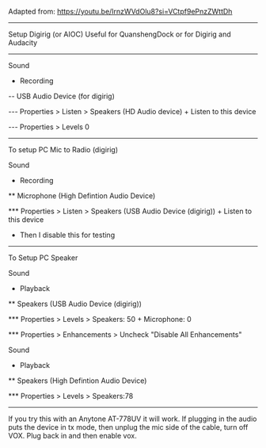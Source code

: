 Adapted from: https://youtu.be/IrnzWVdOlu8?si=VCtpf9ePnzZWttDh

---
Setup Digirig (or AIOC)
Useful for QuanshengDock or for Digirig and Audacity

---
Sound

- Recording

-- USB Audio Device (for digirig)
  
--- Properties > Listen > Speakers (HD Audio device) + Listen to this device

--- Properties > Levels 0

---
To setup PC Mic to Radio (digirig)

Sound

* Recording

** Microphone (High Defintion Audio Device)

*** Properties > Listen > Speakers (USB Audio Device (digirig)) + Listen to this device

* Then I disable this for testing
---
To Setup PC Speaker

Sound

* Playback

** Speakers (USB Audio Device (digirig))

*** Properties > Levels > Speakers: 50 + Microphone: 0

*** Properties > Enhancements > Uncheck "Disable All Enhancements"

Sound

* Playback

** Speakers (High Defintion Audio Device)

*** Properties > Levels > Speakers:78

---
If you try this with an Anytone AT-778UV it will work. If plugging in the audio puts the device in tx mode, then unplug the mic side of the cable, turn off VOX.  Plug back in and then enable vox.






        
